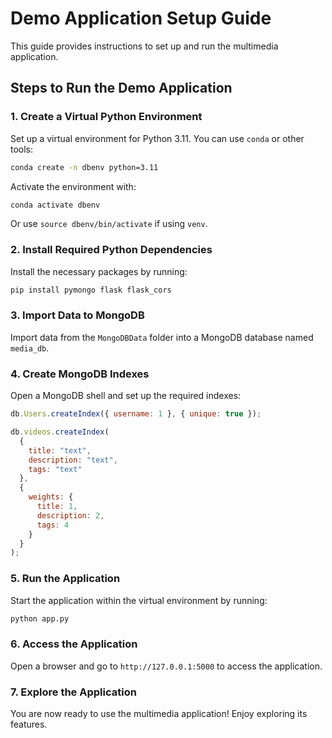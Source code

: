 # Demo Application Setup Guide

This guide provides instructions to set up and run the multimedia application.

## Steps to Run the Demo Application

### 1. Create a Virtual Python Environment
   Set up a virtual environment for Python 3.11. You can use `conda` or other tools:
   ```bash
   conda create -n dbenv python=3.11
   ```
   Activate the environment with:
   ```bash
   conda activate dbenv
   ```
   Or use `source dbenv/bin/activate` if using `venv`.

### 2. Install Required Python Dependencies
   Install the necessary packages by running:
   ```bash
   pip install pymongo flask flask_cors
   ```

### 3. Import Data to MongoDB
   Import data from the `MongoDBData` folder into a MongoDB database named `media_db`.

### 4. Create MongoDB Indexes
   Open a MongoDB shell and set up the required indexes:
   ```javascript
   db.Users.createIndex({ username: 1 }, { unique: true });
   
   db.videos.createIndex(
     {
       title: "text",
       description: "text",
       tags: "text"
     },
     {
       weights: {
         title: 1,
         description: 2,
         tags: 4
       }
     }
   );
   ```

### 5. Run the Application
   Start the application within the virtual environment by running:
   ```bash
   python app.py
   ```

### 6. Access the Application
   Open a browser and go to `http://127.0.0.1:5000` to access the application.

### 7. Explore the Application
   You are now ready to use the multimedia application! Enjoy exploring its features.